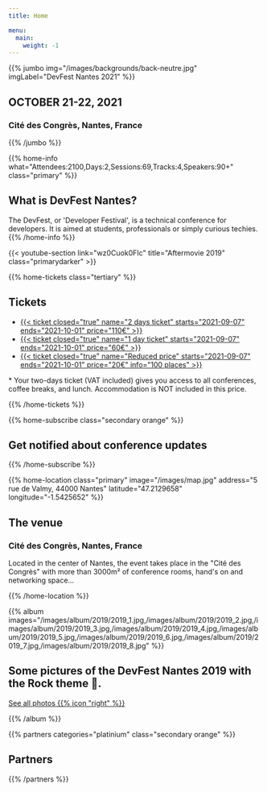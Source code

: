 ```yaml
---
title: Home

menu:
  main:
    weight: -1
---
```


{{% jumbo img="/images/backgrounds/back-neutre.jpg" imgLabel="DevFest Nantes 2021" %}}

## OCTOBER 21-22, 2021

### Cité des Congrès, Nantes, France

{{% /jumbo %}}

{{% home-info what="Attendees:2100,Days:2,Sessions:69,Tracks:4,Speakers:90+" class="primary" %}}

## What is DevFest Nantes?

The DevFest, or 'Developer Festival', is a technical conference for developers.
It is aimed at students, professionals or simply curious techies.
{{% /home-info %}}

{{< youtube-section link="wz0Cuok0FIc" title="Aftermovie 2019" class="primarydarker" >}}

<!--

{{% home-speakers %}}

## Featured Speakers

{{< button-link label="See all speakers"
                url="./speakers/"
                icon="right" >}}

{{% /home-speakers %}}

<!-- ... -->

{{% home-tickets class="tertiary" %}}

## Tickets

<ul>
<li><a href="https://www.billetweb.fr/devfest-Nantes" target="_blank">{{< ticket
        closed="true"
        name="2 days ticket"
        starts="2021-09-07"
        ends="2021-10-01"
        price="110€" >}}</a></li>
<li><a href="https://www.billetweb.fr/devfest-Nantes" target="_blank">{{< ticket
        closed="true"
        name="1 day ticket"
        starts="2021-09-07"
        ends="2021-10-01"
        price="60€" >}}</a></li>
<li><a href="https://www.billetweb.fr/devfest-Nantes" target="_blank">{{< ticket
        closed="true"
        name="Reduced price"
        starts="2021-09-07"
        ends="2021-10-01"
        price="20€"
        info="100 places" >}}</a></li>
</ul>

<p class="caption">* Your two-days ticket (VAT included) gives you access to all conferences, coffee breaks, and lunch. Accommodation is NOT included in this price.</p>

{{% /home-tickets %}}

<!-- ... -->

{{% home-subscribe class="secondary orange" %}}

## Get notified about conference updates

{{% /home-subscribe %}}

{{% home-location
    class="primary"
    image="/images/map.jpg"
    address="5 rue de Valmy, 44000 Nantes"
    latitude="47.2129658"
    longitude="-1.5425652" %}}

## The venue

### Cité des Congrès, Nantes, France

Located in the center of Nantes, the event takes place in the "Cité des Congrès" with more than 3000m² of conference rooms, hand's on and networking space...

{{% /home-location %}}

<!-- ... -->

{{% album images="/images/album/2019/2019_1.jpg,/images/album/2019/2019_2.jpg,/images/album/2019/2019_3.jpg,/images/album/2019/2019_4.jpg,/images/album/2019/2019_5.jpg,/images/album/2019/2019_6.jpg,/images/album/2019/2019_7.jpg,/images/album/2019/2019_8.jpg" %}}

## Some pictures of the DevFest Nantes 2019 with the Rock theme 🎸.

<a class="btn primary" target="_blank" rel="noopener" href="https://photos.app.goo.gl/1WWs9JJJtjHWhBiG6">
    See all photos
    {{% icon "right" %}}
</a>

{{% /album  %}}

<!-- ... -->

{{% partners categories="platinium" class="secondary orange" %}}

## Partners

{{% /partners %}}
